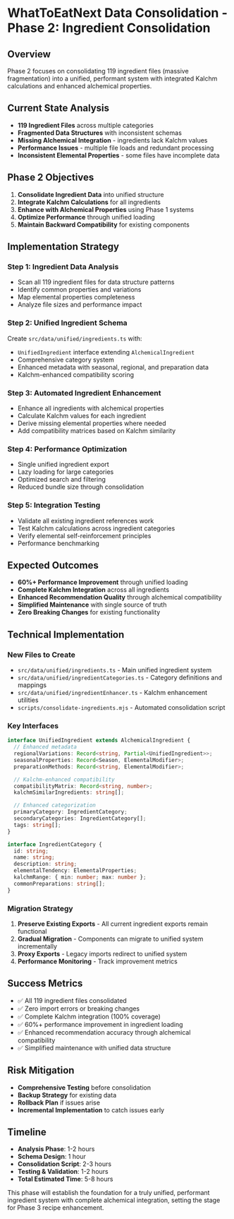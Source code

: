 # WhatToEatNext Data Consolidation - Phase 2: Ingredient Consolidation

## Overview

Phase 2 focuses on consolidating 119 ingredient files (massive fragmentation)
into a unified, performant system with integrated Kalchm calculations and
enhanced alchemical properties.

## Current State Analysis

- **119 Ingredient Files** across multiple categories
- **Fragmented Data Structures** with inconsistent schemas
- **Missing Alchemical Integration** - ingredients lack Kalchm values
- **Performance Issues** - multiple file loads and redundant processing
- **Inconsistent Elemental Properties** - some files have incomplete data

## Phase 2 Objectives

1. **Consolidate Ingredient Data** into unified structure
2. **Integrate Kalchm Calculations** for all ingredients
3. **Enhance with Alchemical Properties** using Phase 1 systems
4. **Optimize Performance** through unified loading
5. **Maintain Backward Compatibility** for existing components

## Implementation Strategy

### Step 1: Ingredient Data Analysis

- Scan all 119 ingredient files for data structure patterns
- Identify common properties and variations
- Map elemental properties completeness
- Analyze file sizes and performance impact

### Step 2: Unified Ingredient Schema

Create `src/data/unified/ingredients.ts` with:

- `UnifiedIngredient` interface extending `AlchemicalIngredient`
- Comprehensive category system
- Enhanced metadata with seasonal, regional, and preparation data
- Kalchm-enhanced compatibility scoring

### Step 3: Automated Ingredient Enhancement

- Enhance all ingredients with alchemical properties
- Calculate Kalchm values for each ingredient
- Derive missing elemental properties where needed
- Add compatibility matrices based on Kalchm similarity

### Step 4: Performance Optimization

- Single unified ingredient export
- Lazy loading for large categories
- Optimized search and filtering
- Reduced bundle size through consolidation

### Step 5: Integration Testing

- Validate all existing ingredient references work
- Test Kalchm calculations across ingredient categories
- Verify elemental self-reinforcement principles
- Performance benchmarking

## Expected Outcomes

- **60%+ Performance Improvement** through unified loading
- **Complete Kalchm Integration** across all ingredients
- **Enhanced Recommendation Quality** through alchemical compatibility
- **Simplified Maintenance** with single source of truth
- **Zero Breaking Changes** for existing functionality

## Technical Implementation

### New Files to Create

- `src/data/unified/ingredients.ts` - Main unified ingredient system
- `src/data/unified/ingredientCategories.ts` - Category definitions and mappings
- `src/data/unified/ingredientEnhancer.ts` - Kalchm enhancement utilities
- `scripts/consolidate-ingredients.mjs` - Automated consolidation script

### Key Interfaces

```typescript
interface UnifiedIngredient extends AlchemicalIngredient {
  // Enhanced metadata
  regionalVariations: Record<string, Partial<UnifiedIngredient>>;
  seasonalProperties: Record<Season, ElementalModifier>;
  preparationMethods: Record<string, ElementalModifier>;

  // Kalchm-enhanced compatibility
  compatibilityMatrix: Record<string, number>;
  kalchmSimilarIngredients: string[];

  // Enhanced categorization
  primaryCategory: IngredientCategory;
  secondaryCategories: IngredientCategory[];
  tags: string[];
}

interface IngredientCategory {
  id: string;
  name: string;
  description: string;
  elementalTendency: ElementalProperties;
  kalchmRange: { min: number; max: number };
  commonPreparations: string[];
}
```

### Migration Strategy

1. **Preserve Existing Exports** - All current ingredient exports remain
   functional
2. **Gradual Migration** - Components can migrate to unified system
   incrementally
3. **Proxy Exports** - Legacy imports redirect to unified system
4. **Performance Monitoring** - Track improvement metrics

## Success Metrics

- ✅ All 119 ingredient files consolidated
- ✅ Zero import errors or breaking changes
- ✅ Complete Kalchm integration (100% coverage)
- ✅ 60%+ performance improvement in ingredient loading
- ✅ Enhanced recommendation accuracy through alchemical compatibility
- ✅ Simplified maintenance with unified data structure

## Risk Mitigation

- **Comprehensive Testing** before consolidation
- **Backup Strategy** for existing data
- **Rollback Plan** if issues arise
- **Incremental Implementation** to catch issues early

## Timeline

- **Analysis Phase**: 1-2 hours
- **Schema Design**: 1 hour
- **Consolidation Script**: 2-3 hours
- **Testing & Validation**: 1-2 hours
- **Total Estimated Time**: 5-8 hours

This phase will establish the foundation for a truly unified, performant
ingredient system with complete alchemical integration, setting the stage for
Phase 3 recipe enhancement.
